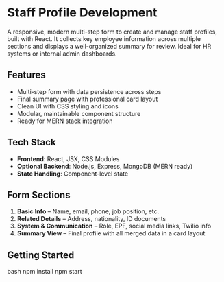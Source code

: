 #  Staff Profile Development

A responsive, modern multi-step form to create and manage staff profiles, built with React. It collects key employee information across multiple sections and displays a well-organized summary for review. Ideal for HR systems or internal admin dashboards.


##  Features

- Multi-step form with data persistence across steps
- Final summary page with professional card layout
- Clean UI with CSS styling and icons
- Modular, maintainable component structure
- Ready for MERN stack integration


##  Tech Stack

- **Frontend**: React, JSX, CSS Modules
- **Optional Backend**: Node.js, Express, MongoDB (MERN ready)
- **State Handling**: Component-level state


##  Form Sections

1. **Basic Info** – Name, email, phone, job position, etc.
2. **Related Details** – Address, nationality, ID documents
3. **System & Communication** – Role, EPF, social media links, Twilio info
4. **Summary View** – Final profile with all merged data in a card layout


##  Getting Started
bash
npm install
npm start
